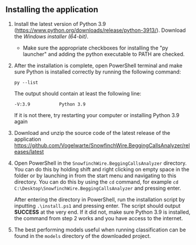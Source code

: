 ## Installing the application

1. 
    Install the latest version of Python 3.9 (https://www.python.org/downloads/release/python-3913/). Download the _Windows installer (64-bit)_.
    * Make sure the appropriate checkboxes for installing the "py launcher" and adding the python executable to PATH are checked.
2. 
    After the installation is complete, open PowerShell terminal and make sure Python is installed correctly by running the following command:
    ```
    py --list
    ```
    The output should contain at least the following line:
    ```
    -V:3.9           Python 3.9
    ```
    If it is not there, try restarting your computer or installing Python 3.9 again

3. 
    Download and unzip the source code of the latest release of the application https://github.com/Vogelwarte/SnowfinchWire.BeggingCallsAnalyzer/releases/latest
4. 
    Open PowerShell in the `SnowfinchWire.BeggingCallsAnalyzer` directory. You can do this by holding shift and right clicking on empty space in the folder or by launching in from the start menu and navigating to this directory. You can do this by using the `cd` command, for example `cd C:\Desktop\SnowfinchWire.BeggingCallsAnalyzer` and pressing enter.
    
    After entering the directory in PowerShell, run the installation script by inputting `.\install.ps1` and pressing enter. The script should output **SUCCESS** at the very end. If it did not, make sure Python 3.9 is installed, the command from step 2 works and you have access to the internet.

5. The best performing models useful when running classification can be found in the `models` directory of the downloaded project.